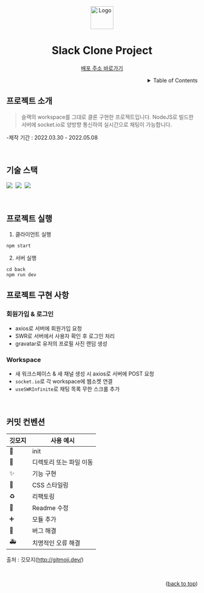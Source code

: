 <!-- PROJECT LOGO -->
<div align="center">
  <img src="https://is1-ssl.mzstatic.com/image/thumb/Purple122/v4/11/91/25/1191250e-1b6f-bb6b-41a2-6014d060819c/electron.png/1200x630bb.png" alt="Logo" width="60" height="60">
  <h1>Slack Clone Project</h1>
  <p>
    <a href="https://sleact.netlify.app/">배포 주소 바로가기</a>
  </p>
</div>

<!-- TABLE OF CONTENTS -->
<details align="right">
  <summary>Table of Contents</summary>
    <div><a href="#프로젝트-소개">프로젝트 소개</a></div>
    <div><a href="#기술-스택">기술 스택</a></div>
    <div><a href="#프로젝트-실행">프로젝트 실행</a></div>
    <div><a href="#프로젝트-구현-사항">프로젝트 구현 사항</a></div>
    <div><a href="#커밋-컨벤션">커밋 컨벤션</a></div>
</details>

## 프로젝트 소개

> 슬랙의 workspace를 그대로 클론 구현한 프로젝트입니다. NodeJS로 빌드한 서버에 socket.io로 양방향 통신하여 실시간으로 채팅이 가능합니다.

-제작 기간 : 2022.03.30 - 2022.05.08

<br/>

## 기술 스택

<img src="https://img.shields.io/badge/typescript-3178C6?style=for-the-badge&logo=typescript&logoColor=white">&nbsp;&nbsp;<img src="https://img.shields.io/badge/react-61DAFB?style=for-the-badge&logo=react&logoColor=black">&nbsp;&nbsp;<img src="https://img.shields.io/badge/MySQL-4479A1?style=for-the-badge&logo=MySQL&logoColor=white"/>

<br/>

## 프로젝트 실행

1. 클라이언트 실행

```
npm start
```

2. 서버 실행

```
cd back
npm run dev
```

## 프로젝트 구현 사항

### 회원가입 & 로그인

- axios로 서버에 회원가입 요청
- SWR로 서버에서 사용자 확인 후 로그인 처리
- gravatar로 유저의 프로필 사진 랜덤 생성

### Workspace

- 새 워크스페이스 & 새 채널 생성 시 axios로 서버에 POST 요청
- `socket.io`로 각 workspace에 웹소켓 연결
- `useSWRInfinite`로 채팅 목록 무한 스크롤 추가

<br/>

## 커밋 컨벤션

| 깃모지 | 사용 예시               |
| ------ | ----------------------- |
| 🎉     | init                    |
| 🚚     | 디렉토리 또는 파일 이동 |
| ✨     | 기능 구현               |
| 💄     | CSS 스타일링            |
| ♻️     | 리팩토링                |
| 📝     | Readme 수정             |
| ➕     | 모듈 추가               |
| 🐛     | 버그 해결               |
| 🚑️    | 치명적인 오류 해결      |

출처 : 깃모지(http://gitmoji.dev/)

<br/>

<p align="right">(<a href="#top">back to top</a>)</p>
